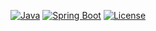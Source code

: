 [![Java](https://img.shields.io/badge/Java-17%2B-blue?logo=java)](https://openjdk.org/)
[![Spring Boot](https://img.shields.io/badge/Spring%20Boot-3.0%2B-brightgreen?logo=springboot)](https://spring.io/projects/spring-boot)
[![License](https://img.shields.io/badge/License-MIT-green.svg)](LICENSE)
